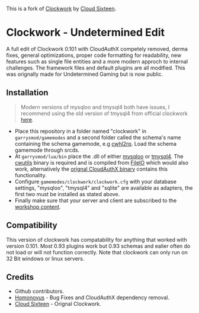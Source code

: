 This is a fork of [Clockwork](https://github.com/cloudsixteen/clockwork) by [Cloud Sixteen](https://github.com/CloudSixteen).

# Clockwork - Undetermined Edit
A full edit of Clockwork 0.101 with CloudAuthX competely removed, derma fixes, general optimizations, proper code formatting for readability, new features such as single file entities and a more modern approch to internal challenges. The framework files and default plugins are all modified. This was orignally made for Undetermined Gaming but is now public.

## Installation
> Modern versions of mysqloo and tmysql4 both have issues, I recommend using the old version of tmysql4 from official clockwork [here](https://github.com/CloudSixteen/Clockwork/tree/master/upload/garrysmod/lua/bin).
- Place this repository in a folder named "clockwork" in `garrysmod/gamemodes` and a second folder called the schema's name containing the schema gamemode, e.g [cwhl2rp](https://github.com/homonovus/hl2rp). Load the schema gamemode through srcds.
- At `garrysmod/lua/bin` place the .dll of either [mysqloo](https://github.com/FredyH/MySQLOO/releases) or [tmysql4](https://github.com/SuperiorServers/gm_tmysql4/releases). The [cwutils](https://drive.proton.me/urls/G141WMAYD0#MJMrah1HNEZx) binary is required and is compiled from [FileIO](https://github.com/alexgrist/gmsv_fileio) which would also work, alternatively the [orignal CloudAuthX binary](https://github.com/CloudSixteen/Clockwork/tree/master/upload/garrysmod/lua/bin) contains this functionality.
- Configure `gamemodes/clockwork/clockwork.cfg` with your database settings, "mysqloo", "tmysql4" and "sqlite" are available as adapters, the first two must be installed as stated above.
- Finally make sure that your server and client are subscribed to the [workshop content](https://steamcommunity.com/sharedfiles/filedetails/?id=2892883208).

## Compatibility
This version of clockwork has compatability for anything that worked with version 0.101. Most 0.93 plugins work but 0.93 schemas and ealier often do not load or will not function correctly. Note that clockwork can only run on 32 Bit windows or linux servers.

## Credits
- Github contributors.
- [Homonovus](https://github.com/homonovus) - Bug Fixes and CloudAuthX dependency removal.
- [Cloud Sixteen](https://github.com/CloudSixteen) - Orignal Clockwork.
